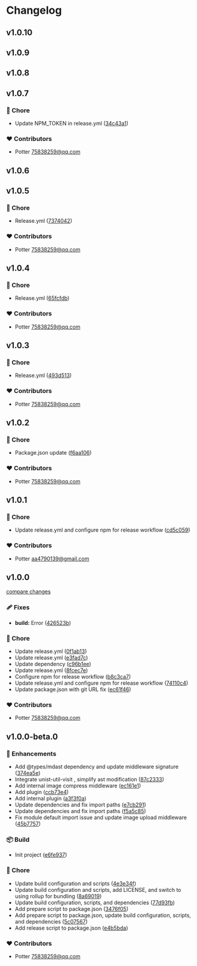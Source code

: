 # Changelog


## v1.0.10

## v1.0.9

## v1.0.8

## v1.0.7


### 🏡 Chore

- Update NPM_TOKEN in release.yml ([34c43a1](https://github.com/yxw007/artipub/commit/34c43a1))

### ❤️ Contributors

- Potter <75838259@qq.com>

## v1.0.6

## v1.0.5


### 🏡 Chore

- Release.yml ([7374042](https://github.com/yxw007/artipub/commit/7374042))

### ❤️ Contributors

- Potter <75838259@qq.com>

## v1.0.4


### 🏡 Chore

- Release.yml ([65fcfdb](https://github.com/yxw007/artipub/commit/65fcfdb))

### ❤️ Contributors

- Potter <75838259@qq.com>

## v1.0.3


### 🏡 Chore

- Release.yml ([493d513](https://github.com/yxw007/artipub/commit/493d513))

### ❤️ Contributors

- Potter <75838259@qq.com>

## v1.0.2


### 🏡 Chore

- Package.json update ([f6aa106](https://github.com/yxw007/artipub/commit/f6aa106))

### ❤️ Contributors

- Potter <75838259@qq.com>

## v1.0.1


### 🏡 Chore

- Update release.yml and configure npm for release workflow ([cd5c059](https://github.com/yxw007/artipub/commit/cd5c059))

### ❤️ Contributors

- Potter <aa4790139@gmail.com>

## v1.0.0

[compare changes](https://github.com/yxw007/artipub/compare/v1.0.0...v1.0.0)

### 🩹 Fixes

- **build:** Error ([426523b](https://github.com/yxw007/artipub/commit/426523b))

### 🏡 Chore

- Update release.yml ([0f1ab13](https://github.com/yxw007/artipub/commit/0f1ab13))
- Update release.yml ([e3fad7c](https://github.com/yxw007/artipub/commit/e3fad7c))
- Update dependency ([c96b1ee](https://github.com/yxw007/artipub/commit/c96b1ee))
- Update release.yml ([8fcec7e](https://github.com/yxw007/artipub/commit/8fcec7e))
- Configure npm for release workflow ([b8c3ca7](https://github.com/yxw007/artipub/commit/b8c3ca7))
- Update release.yml and configure npm for release workflow ([74110c4](https://github.com/yxw007/artipub/commit/74110c4))
- Update package.json with git URL fix ([ec61f46](https://github.com/yxw007/artipub/commit/ec61f46))

### ❤️ Contributors

- Potter <75838259@qq.com>

## v1.0.0-beta.0


### 🚀 Enhancements

- Add @types/mdast dependency and update middleware signature ([374ea5e](https://github.com/yxw007/artipub/commit/374ea5e))
- Integrate unist-util-visit , simplify ast modification ([87c2333](https://github.com/yxw007/artipub/commit/87c2333))
- Add internal image compress middleware ([ec161e1](https://github.com/yxw007/artipub/commit/ec161e1))
- Add plugin ([ccb73e4](https://github.com/yxw007/artipub/commit/ccb73e4))
- Add internal plugin ([a3f3f0a](https://github.com/yxw007/artipub/commit/a3f3f0a))
- Update dependencies and fix import paths ([e7cb291](https://github.com/yxw007/artipub/commit/e7cb291))
- Update dependencies and fix import paths ([f5a5c85](https://github.com/yxw007/artipub/commit/f5a5c85))
- Fix module default import issue and update image upload middleware ([45b7757](https://github.com/yxw007/artipub/commit/45b7757))

### 📦 Build

- Init project ([e6fe937](https://github.com/yxw007/artipub/commit/e6fe937))

### 🏡 Chore

- Update build configuration and scripts ([4e3e34f](https://github.com/yxw007/artipub/commit/4e3e34f))
- Update build configuration and scripts, add LICENSE, and switch to using rollup for bundling ([8a69019](https://github.com/yxw007/artipub/commit/8a69019))
- Update build configuration, scripts, and dependencies ([77d93fb](https://github.com/yxw007/artipub/commit/77d93fb))
- Add prepare script to package.json ([3476f05](https://github.com/yxw007/artipub/commit/3476f05))
- Add prepare script to package.json, update build configuration, scripts, and dependencies ([5c07567](https://github.com/yxw007/artipub/commit/5c07567))
- Add release script to package.json ([e4b5bda](https://github.com/yxw007/artipub/commit/e4b5bda))

### ❤️ Contributors

- Potter <75838259@qq.com>


